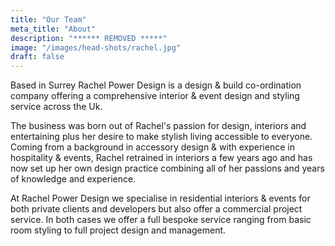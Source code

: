 ```yaml
---
title: "Our Team"
meta_title: "About"
description: "****** REMOVED *****"
image: "/images/head-shots/rachel.jpg"
draft: false
---
```


Based in Surrey Rachel Power Design is a design & build co-ordination company offering a comprehensive interior & event design and styling service across the Uk.  



The business was born out of Rachel's passion for design, interiors and entertaining plus her desire to make stylish living accessible to everyone.  Coming from a background in accessory design & with experience in hospitality & events, Rachel retrained in interiors a few years ago and has now set up her own design practice combining all of her passions and years of knowledge and experience.

At Rachel Power Design we specialise in residential interiors & events for both private clients and developers but also offer a commercial project service.  In both cases we offer a full bespoke service ranging from basic room styling to full project design and management.


